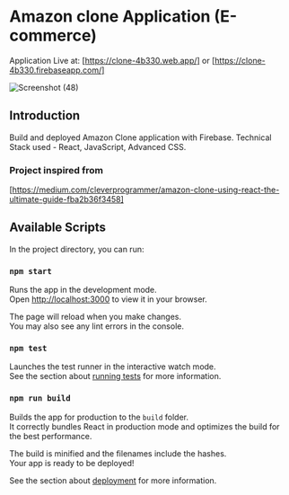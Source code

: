 # Amazon clone Application (E-commerce)
Application Live at: [https://clone-4b330.web.app/] or [https://clone-4b330.firebaseapp.com/]

![Screenshot (48)](https://user-images.githubusercontent.com/73714938/183987913-da4a3a3a-7d20-434d-908f-fea7f477e4c4.png)

## Introduction
Build and deployed Amazon Clone application with Firebase. 
Technical Stack used - React, JavaScript, Advanced CSS. 

### Project inspired from 
[https://medium.com/cleverprogrammer/amazon-clone-using-react-the-ultimate-guide-fba2b36f3458]
## Available Scripts

In the project directory, you can run:

### `npm start`

Runs the app in the development mode.\
Open [http://localhost:3000](http://localhost:3000) to view it in your browser.

The page will reload when you make changes.\
You may also see any lint errors in the console.

### `npm test`

Launches the test runner in the interactive watch mode.\
See the section about [running tests](https://facebook.github.io/create-react-app/docs/running-tests) for more information.

### `npm run build`

Builds the app for production to the `build` folder.\
It correctly bundles React in production mode and optimizes the build for the best performance.

The build is minified and the filenames include the hashes.\
Your app is ready to be deployed!

See the section about [deployment](https://facebook.github.io/create-react-app/docs/deployment) for more information.
